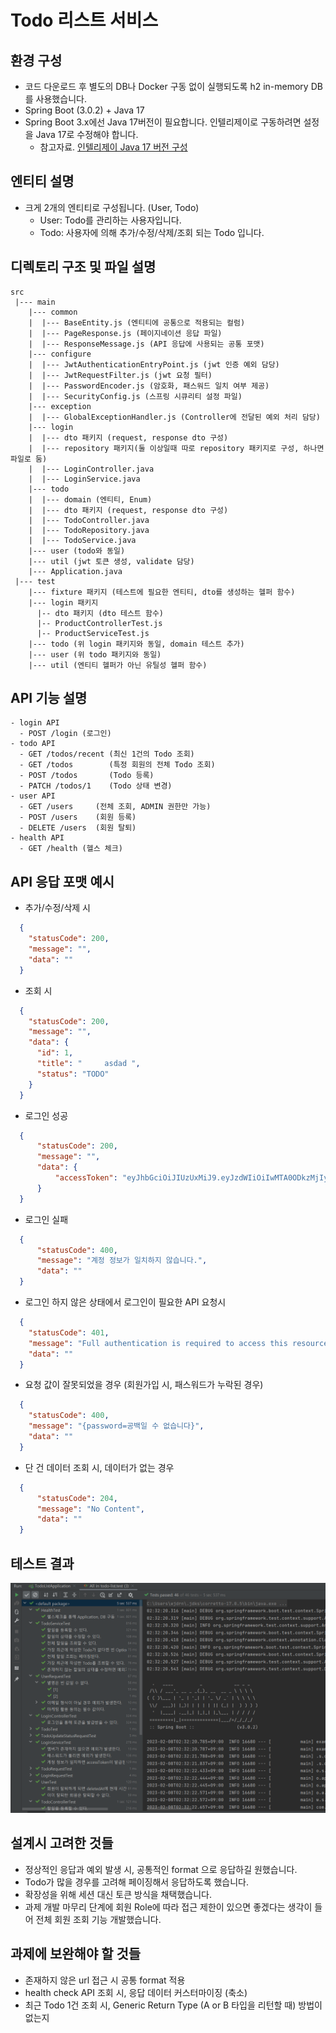 # Todo 리스트 서비스

## 환경 구성
- 코드 다운로드 후 별도의 DB나 Docker 구동 없이 실행되도록 h2 in-memory DB를 사용했습니다.
- Spring Boot (3.0.2) + Java 17
- Spring Boot 3.x에선 Java 17버전이 필요합니다. 인텔리제이로 구동하려면 설정을 Java 17로 수정해야 합니다.
    - 참고자료. [인텔리제이 Java 17 버전 구성](https://medium.com/sjk5766/spring-boot-%EB%B2%84%EC%A0%84%EC%97%90-%EB%94%B0%EB%A5%B8-java-%EB%B2%84%EC%A0%84-ff15c5ba7ecb)

## 엔티티 설명
- 크게 2개의 엔티티로 구성됩니다. (User, Todo)
  - User: Todo를 관리하는 사용자입니다.
  - Todo: 사용자에 의해 추가/수정/삭제/조회 되는 Todo 입니다. 

## 디렉토리 구조 및 파일 설명
```text
src
 |--- main
    |--- common
    |  |--- BaseEntity.js (엔티티에 공통으로 적용되는 컬럼)
    |  |--- PageResponse.js (페이지네이션 응답 파일)
    |  |--- ResponseMessage.js (API 응답에 사용되는 공통 포맷)
    |--- configure
    |  |--- JwtAuthenticationEntryPoint.js (jwt 인증 예외 담당)
    |  |--- JwtRequestFilter.js (jwt 요청 필터)
    |  |--- PasswordEncoder.js (암호화, 패스워드 일치 여부 제공)
    |  |--- SecurityConfig.js (스프링 시큐리티 설정 파일)
    |--- exception
    |  |--- GlobalExceptionHandler.js (Controller에 전달된 예외 처리 담당)
    |--- login
    |  |--- dto 패키지 (request, response dto 구성)
    |  |--- repository 패키지(둘 이상일때 따로 repository 패키지로 구성, 하나면 파일로 둠)
    |  |--- LoginController.java
    |  |--- LoginService.java
    |--- todo
    |  |--- domain (엔티티, Enum)
    |  |--- dto 패키지 (request, response dto 구성)
    |  |--- TodoController.java
    |  |--- TodoRepository.java
    |  |--- TodoService.java
    |--- user (todo와 동일)
    |--- util (jwt 토큰 생성, validate 담당)
    |--- Application.java
 |--- test
    |--- fixture 패키지 (테스트에 필요한 엔티티, dto를 생성하는 헬퍼 함수)
    |--- login 패키지
      |-- dto 패키지 (dto 테스트 함수)
      |-- ProductControllerTest.js
      |-- ProductServiceTest.js
    |--- todo (위 login 패키지와 동일, domain 테스트 추가)
    |--- user (위 todo 패키지와 동일)
    |--- util (엔티티 헬퍼가 아닌 유틸성 헬퍼 함수)
```

## API 기능 설명
```
- login API 
  - POST /login (로그인)
- todo API
  - GET /todos/recent (최신 1건의 Todo 조회)
  - GET /todos        (특정 회원의 전체 Todo 조회)
  - POST /todos       (Todo 등록)
  - PATCH /todos/1    (Todo 상태 변경)
- user API 
  - GET /users     (전체 조회, ADMIN 권한만 가능)
  - POST /users    (회원 등록)
  - DELETE /users  (회원 탈퇴)
- health API
  - GET /health (헬스 체크)
```

## API 응답 포맷 예시
- 추가/수정/삭제 시
```json
  {
    "statusCode": 200,
    "message": "",
    "data": ""
  }
```

- 조회 시
```json
  {
    "statusCode": 200,
    "message": "",
    "data": {
      "id": 1,
      "title": "     asdad ",
      "status": "TODO"
    }
  }
```

- 로그인 성공
```json
  {
      "statusCode": 200,
      "message": "",
      "data": {
          "accessToken": "eyJhbGciOiJIUzUxMiJ9.eyJzdWIiOiIwMTA0ODkzMjIyOSIsImlhdCI6MTY3NTc5Mzg2MiwiZXhwIjoxNjc1ODgwMjYyfQ.FS5F_yCrmEzn05PYBCUaKv0rMbQ1k--F8b8E1GjyNDtvShTfksEz2uR5bphht47FZgpHx7UhdCO5ETxBRSBi0g"
      }
  }
```

- 로그인 실패
```json
  {
      "statusCode": 400,
      "message": "계정 정보가 일치하지 않습니다.",
      "data": ""
  }
```

- 로그인 하지 않은 상태에서 로그인이 필요한 API 요청시
```json
  {
    "statusCode": 401,
    "message": "Full authentication is required to access this resource",
    "data": ""
  }
```

- 요청 값이 잘못되었을 경우 (회원가입 시, 패스워드가 누락된 경우)
```json
  {
    "statusCode": 400,
    "message": "{password=공백일 수 없습니다}",
    "data": ""
  }
```

- 단 건 데이터 조회 시, 데이터가 없는 경우
```json
  {
      "statusCode": 204,
      "message": "No Content",
      "data": ""
  }
```

## 테스트 결과
![img.png](images/test.PNG)

## 설계시 고려한 것들
- 정상적인 응답과 예외 발생 시, 공통적인 format 으로 응답하길 원했습니다.
- Todo가 많을 경우를 고려해 페이징해서 응답하도록 했습니다.
- 확장성을 위해 세션 대신 토큰 방식을 채택했습니다.
- 과제 개발 마무리 단계에 회원 Role에 따라 접근 제한이 있으면 좋겠다는 생각이 들어 전체 회원 조회 기능 개발했습니다.

## 과제에 보완해야 할 것들
- 존재하지 않은 url 접근 시 공통 format 적용
- health check API 조회 시, 응답 데이터 커스터마이징 (축소)
- 최근 Todo 1건 조회 시, Generic Return Type (A or B 타입을 리턴할 때) 방법이 없는지
